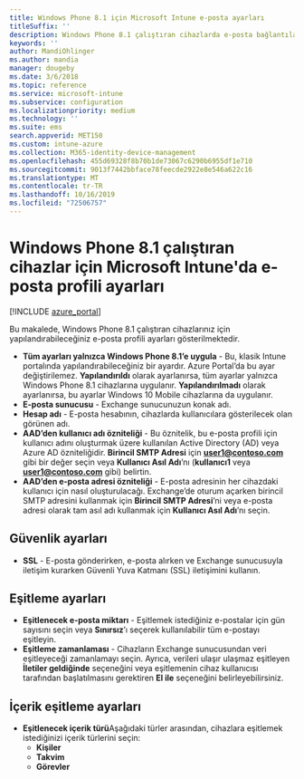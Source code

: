 ```yaml
---
title: Windows Phone 8.1 için Microsoft Intune e-posta ayarları
titleSuffix: ''
description: Windows Phone 8.1 çalıştıran cihazlarda e-posta bağlantılarını yapılandırmak için kullanabileceğiniz Intune ayarlarını öğrenin.
keywords: ''
author: MandiOhlinger
ms.author: mandia
manager: dougeby
ms.date: 3/6/2018
ms.topic: reference
ms.service: microsoft-intune
ms.subservice: configuration
ms.localizationpriority: medium
ms.technology: ''
ms.suite: ems
search.appverid: MET150
ms.custom: intune-azure
ms.collection: M365-identity-device-management
ms.openlocfilehash: 455d69328f8b70b1de73067c6290b6955df1e710
ms.sourcegitcommit: 9013f7442bbface78feecde2922e8e546a622c16
ms.translationtype: MT
ms.contentlocale: tr-TR
ms.lasthandoff: 10/16/2019
ms.locfileid: "72506757"
---
```

# <a name="email-profile-settings-in-microsoft-intune-for-devices-running-windows-phone-81"></a>Windows Phone 8.1 çalıştıran cihazlar için Microsoft Intune'da e-posta profili ayarları

[!INCLUDE [azure_portal](../includes/azure_portal.md)]

Bu makalede, Windows Phone 8.1 çalıştıran cihazlarınız için yapılandırabileceğiniz e-posta profili ayarları gösterilmektedir.


- **Tüm ayarları yalnızca Windows Phone 8.1’e uygula** - Bu, klasik Intune portalında yapılandırabileceğiniz bir ayardır. Azure Portal’da bu ayar değiştirilemez. **Yapılandırıldı** olarak ayarlanırsa, tüm ayarlar yalnızca Windows Phone 8.1 cihazlarına uygulanır. **Yapılandırılmadı** olarak ayarlanırsa, bu ayarlar Windows 10 Mobile cihazlarına da uygulanır.
- **E-posta sunucusu** - Exchange sunucunuzun konak adı.
- **Hesap adı** - E-posta hesabının, cihazlarda kullanıcılara gösterilecek olan görünen adı.
- **AAD’den kullanıcı adı özniteliği** - Bu öznitelik, bu e-posta profili için kullanıcı adını oluşturmak üzere kullanılan Active Directory (AD) veya Azure AD özniteliğidir. **Birincil SMTP Adresi** için **user1@contoso.com** gibi bir değer seçin veya **Kullanıcı Asıl Adı**’nı (**kullanıcı1** veya **user1@contoso.com** gibi) belirtin.
- **AAD’den e-posta adresi özniteliği** - E-posta adresinin her cihazdaki kullanıcı için nasıl oluşturulacağı. Exchange’de oturum açarken birincil SMTP adresini kullanmak için **Birincil SMTP Adresi**’ni veya e-posta adresi olarak tam asıl adı kullanmak için **Kullanıcı Asıl Adı**’nı seçin.


## <a name="security-settings"></a>Güvenlik ayarları

- **SSL** - E-posta gönderirken, e-posta alırken ve Exchange sunucusuyla iletişim kurarken Güvenli Yuva Katmanı (SSL) iletişimini kullanın.



## <a name="synchronization-settings"></a>Eşitleme ayarları

- **Eşitlenecek e-posta miktarı** - Eşitlemek istediğiniz e-postalar için gün sayısını seçin veya **Sınırsız**’ı seçerek kullanılabilir tüm e-postayı eşitleyin.
- **Eşitleme zamanlaması** - Cihazların Exchange sunucusundan veri eşitleyeceği zamanlamayı seçin. Ayrıca, verileri ulaşır ulaşmaz eşitleyen **İletiler geldiğinde** seçeneğini veya eşitlemenin cihaz kullanıcısı tarafından başlatılmasını gerektiren **El ile** seçeneğini belirleyebilirsiniz.

## <a name="content-sync-settings"></a>İçerik eşitleme ayarları

- **Eşitlenecek içerik türü**Aşağıdaki türler arasından, cihazlara eşitlemek istediğinizi içerik türlerini seçin:
  - **Kişiler**
  - **Takvim**
  - **Görevler**
